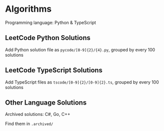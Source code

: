 # Algorithms
Programming language: Python & TypeScript

## LeetCode Python Solutions
Add Python solution file as ```pycode/[0-9]{2}/{4}.py```, grouped by every 100 solutions

## LeetCode TypeScript Solutions
Add TypeScript files as ```tscode/[0-9]{2}/[0-9]{2}.ts```, grouped by every 100 solutions

## Other Language Solutions

Archived solutions: C#, Go, C++

Find them in ```.archived/```

